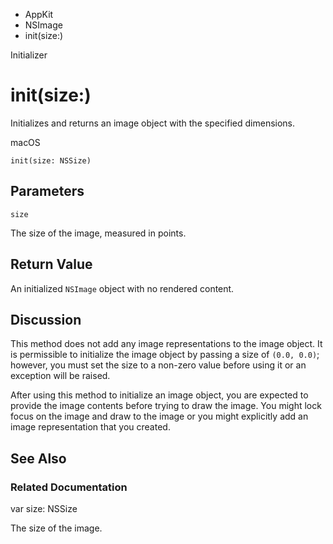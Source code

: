 

- AppKit
- NSImage
-  init(size:) 

Initializer

# init(size:)

Initializes and returns an image object with the specified dimensions.

macOS

``` source
init(size: NSSize)
```

## Parameters 

`size`  

The size of the image, measured in points.

## Return Value

An initialized `NSImage` object with no rendered content.

## Discussion

This method does not add any image representations to the image object. It is permissible to initialize the image object by passing a size of `(0.0, 0.0)`; however, you must set the size to a non-zero value before using it or an exception will be raised.

After using this method to initialize an image object, you are expected to provide the image contents before trying to draw the image. You might lock focus on the image and draw to the image or you might explicitly add an image representation that you created.

## See Also

### Related Documentation

var size: NSSize

The size of the image.

